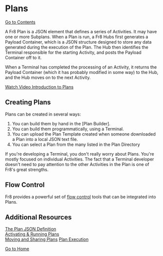 # Plans
[Go to Contents](https://github.com/Fr8org/Fr8Core/blob/master/Docs/Home.md)  

A Fr8 Plan is a JSON element that defines a series of Activities. It may have one or more Subplans. When a Plan is run, a Fr8 Hubs first generates a Payload Container, which is a JSON structure designed to store any data generated during the execution of the Plan. The Hub then identifies the Terminal responsible for the starting Activity, and posts the Payload Container off to it. 

When a Terminal has completed the processing of an Activity, it returns the Payload Container (which it has probably modified in some way) to the Hub, and the Hub moves on to the next Activity.

[Watch Video Introduction to Plans](https://vimeo.com/173975037)


Creating Plans
--------------

Plans can be created in several ways:
1) You can build them by hand in the [Plan Builder].
2) You can build them programmatically, using a Terminal.
3) You can upload the Plan Template created when someone downloaded a Plan into a local JSON text file.
4) You can select a Plan from the many listed in the Plan Directory


If you're developing a Terminal, you don't really worry about Plans. You're mostly focused on individual Activities. The fact that a Terminal developer doesn't need to pay attention to the other Activities in the Plan is one of Fr8's great strengths.

Flow Control
------------
Fr8 provides a powerful set of [flow control](https://github.com/Fr8org/Fr8Core/blob/master/Docs/ForDevelopers/Objects/Activities/ActivityResponses.md) tools that can be integrated into Plans.




Additional Resources
--------------------
[The Plan JSON Definition](https://github.com/Fr8org/Fr8Core/blob/master/Docs/ForDevelopers/Objects/PlanJSONDefinition.md)  
[Activating & Running Plans](https://github.com/Fr8org/Fr8Core/blob/master/Docs/ForDevelopers/Objects/PlansActivationAndRunning.md)  
[Moving and Sharing Plans](https://github.com/Fr8org/Fr8Core/blob/master/Docs/ForDevelopers/Objects/Plans/MovingPlans.md)
[Plan Execution](https://github.com/Fr8org/Fr8Core/blob/master/Docs/ForDevelopers/OperatingConcepts/PlanExecution.md)

[Go to Home](https://github.com/Fr8org/Fr8Core/blob/master/Docs/Home.md)  
